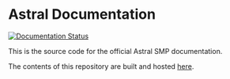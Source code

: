 # Astral Documentation

[![Documentation Status](https://readthedocs.org/projects/astral-smp/badge/?version=latest)](https://astral-smp.readthedocs.io/en/latest/?badge=latest)

This is the source code for the official Astral SMP documentation.

The contents of this repository are built and hosted [here](https://astral-smp.readthedocs.io/en/latest/).
